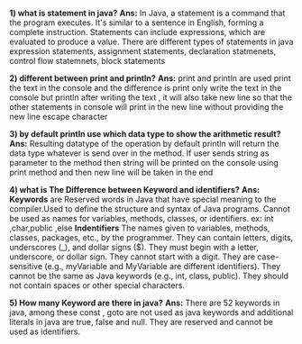**1) what is statement in java?**
**Ans:** 
In Java, a statement is a command that the program executes. It's similar to a sentence in English, forming a complete instruction. Statements can include expressions, which are evaluated to produce a value.
There are different types of statements in java
expression statements,
assignment statements,
declaration statmenets,
control flow statemnets,
block statements

**2) different between print and println?**
**Ans:**
   print and println are used print the text in the console and the difference is print only write the text in the 
console but println after writing the text , it will also take new line so that the other statements in console will
print in the new line without providing the new line escape character

**3) by default println use which data type to show the arithmetic result?**
**Ans:**
Resulting datatype of the operation by default println will return the data type whatever is send over in the method. If user sends string as parameter to the method
then string will be printed on the console using print method and then new line will be taken in the end

**4) what is The Difference between Keyword and identifiers?**
**Ans:**
**Keywords** are Reserved words in Java that have special meaning to the compiler.Used to define the structure and syntax of Java programs.
Cannot be used as names for variables, methods, classes, or identifiers. ex: int ,char,public ,else
**Indentifiers**
The names given to variables, methods, classes, packages, etc., by the programmer.
They can contain letters, digits, underscores (\_), and dollar signs ($).
They must begin with a letter, underscore, or dollar sign.
They cannot start with a digit.
They are case-sensitive (e.g., myVariable and MyVariable are different identifiers).
They cannot be the same as Java keywords (e.g., int, class, public).
They should not contain spaces or other special characters.

**5) How many Keyword are there in java?**
**Ans:**
There are 52 keywords in java, among these const , goto are not used as java keywords and additional literals in java are true, false and null.
They are reserved and cannot be used as identifiers.


